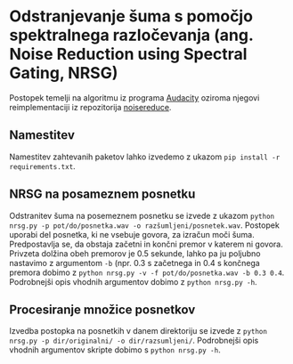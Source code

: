 # Odstranjevanje šuma s pomočjo spektralnega razločevanja (ang. Noise Reduction using Spectral Gating, NRSG)

Postopek temelji na algoritmu iz programa [Audacity](https://wiki.audacityteam.org/wiki/How_Audacity_Noise_Reduction_Works) oziroma njegovi reimplementaciji iz repozitorija [noisereduce](https://github.com/timsainb/noisereduce).

## Namestitev

Namestitev zahtevanih paketov lahko izvedemo z ukazom ```pip install -r requirements.txt```.

## NRSG na posameznem posnetku

Odstranitev šuma na posemeznem posnetku se izvede z ukazom ```python nrsg.py -p pot/do/posnetka.wav -o razšumljeni/posnetek.wav```. Postopek uporabi del posnetka, ki ne vsebuje govora, za izračun moči šuma. Predpostavlja se, da obstaja začetni in končni premor v katerem ni govora. Privzeta dolžina obeh premorov je 0.5 sekunde, lahko pa ju poljubno nastavimo z argumentom ```-b``` (npr. 0.3 s začetnega in 0.4 s končnega premora dobimo z ```python nrsg.py -v -f pot/do/posnetka.wav -b 0.3 0.4```. Podrobnejši opis vhodnih argumentov dobimo z ```python nrsg.py -h```.

## Procesiranje množice posnetkov

Izvedba postopka na posnetkih v danem direktoriju se izvede z ```python nrsg.py -p dir/originalni/ -o dir/razsumljeni/```. Podrobnejši opis vhodnih argumentov skripte dobimo s ```python nrsg.py -h```.
